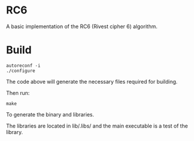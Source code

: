 # RC6
A basic implementation of the RC6 (Rivest cipher 6) algorithm.
# Build
```
autoreconf -i
./configure
```
The code above will generate the necessary files required for building.

Then run:
```
make
```
To generate the binary and libraries.

The libraries are located in lib/.libs/ and the main executable is a test of the library.
